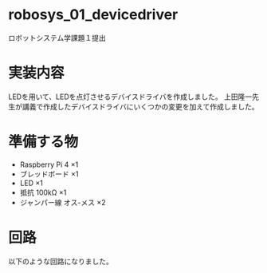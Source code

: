 # robosys_01_devicedriver
ロボットシステム学課題１提出
# 実装内容
LEDを用いて、LEDを点灯させるデバイスドライバを作成しました。
上田隆一先生が講義で作成したデバイスドライバにいくつかの変更を加えて作成しました。
# 準備する物
- Raspberry Pi 4 ×1
- ブレッドボード ×1
- LED ×1
- 抵抗 100kΩ ×1
- ジャンパー線 オス-メス ×2
# 回路
以下のような回路になりました。
